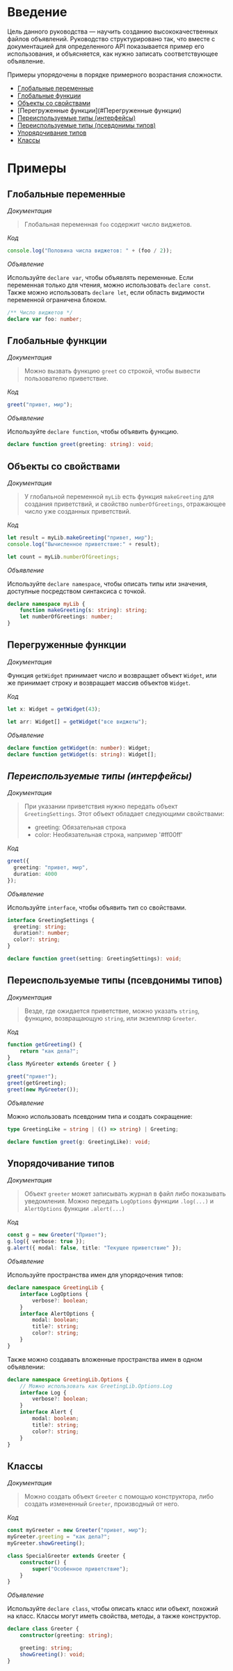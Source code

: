 # Введение

Цель данного руководства — научить созданию высококачественных файлов объявлений.
Руководство структурировано так, что вместе с документацией для определенного API показывается пример его использования, и объясняется, как нужно записать соответствующее объявление.

Примеры упорядочены в порядке примерного возрастания сложности.

* [Глобальные переменные](#Глобальные-переменные)
* [Глобальные функции](#Глобальные-функции)
* [Объекты со свойствами](#Объекты-со-свойствами)
* [Перегруженные функции](#Перегруженные функции)
* [Переиспользуемые типы (интерфейсы)](#Переиспользуемые-типы-интерфейсы)
* [Переиспользуемые типы (псевдонимы типов)](#Переиспользуемые-типы-псевдонимы-типов)
* [Упорядочивание типов](#Упорядочивание-типов)
* [Классы](#Классы)

# Примеры

## Глобальные переменные

*Документация*

> Глобальная переменная `foo` содержит число виджетов.

*Код*

```ts
console.log("Половина числа виджетов: " + (foo / 2));
```

*Объявление*

Используйте `declare var`, чтобы объявлять переменные.
Если переменная только для чтения, можно использовать `declare const`.
Также можно использовать `declare let`, если область видимости переменной ограничена блоком.

```ts
/** Число виджетов */
declare var foo: number;
```

## Глобальные функции

*Документация*

> Можно вызвать функцию `greet` со строкой, чтобы вывести пользователю приветствие.

*Код*

```ts
greet("привет, мир");
```

*Объявление*

Используйте `declare function`, чтобы объявить функцию.

```ts
declare function greet(greeting: string): void;
```

## Объекты со свойствами

*Документация*

> У глобальной переменной `myLib` есть функция `makeGreeting` для создания приветствий,
> и свойство `numberOfGreetings`, отражающее число уже созданных приветствий.

*Код*

```ts
let result = myLib.makeGreeting("привет, мир");
console.log("Вычисленное приветствие:" + result);

let count = myLib.numberOfGreetings;
```

*Объявление*

Используйте `declare namespace`, чтобы описать типы или значения, доступные посредством синтаксиса с точкой.

```ts
declare namespace myLib {
    function makeGreeting(s: string): string;
    let numberOfGreetings: number;
}
```

## Перегруженные функции

*Документация*

Функция `getWidget` принимает число и возвращает объект `Widget`, или же принимает строку и возвращает массив объектов `Widget`.

*Код*

```ts
let x: Widget = getWidget(43);

let arr: Widget[] = getWidget("все виджеты");
```

*Объявление*

```ts
declare function getWidget(n: number): Widget;
declare function getWidget(s: string): Widget[];
```

## *Переиспользуемые типы (интерфейсы)*

*Документация*

> При указании приветствия нужно передать объект `GreetingSettings`.
> Этот объект обладает следующими свойствами:
> - greeting: Обязательная строка
> - color: Необязательная строка, например '#ff00ff'

*Код*

```ts
greet({
  greeting: "привет, мир",
  duration: 4000
});
```

*Объявление*

Используйте `interface`, чтобы объявить тип со свойствами.

```ts
interface GreetingSettings {
  greeting: string;
  duration?: number;
  color?: string;
}

declare function greet(setting: GreetingSettings): void;
```

## Переиспользуемые типы (псевдонимы типов)

*Документация*

> Везде, где ожидается приветствие, можно указать `string`, функцию, возвращающую `string`, или экземпляр `Greeter`.

*Код*

```ts
function getGreeting() {
    return "как дела?";
}
class MyGreeter extends Greeter { }

greet("привет");
greet(getGreeting);
greet(new MyGreeter());
```

*Объявление*

Можно использовать псевдоним типа и создать сокращение:

```ts
type GreetingLike = string | (() => string) | Greeting;

declare function greet(g: GreetingLike): void;
```

## Упорядочивание типов

*Документация*

> Объект `greeter` может записывать журнал в файл либо показывать уведомления.
> Можно передать `LogOptions` функции `.log(...)` и `AlertOptions` функции `.alert(...)`

*Код*

```ts
const g = new Greeter("Привет");
g.log({ verbose: true });
g.alert({ modal: false, title: "Текущее приветствие" });
```

*Объявление*

Используйте пространства имен для упорядочения типов:

```ts
declare namespace GreetingLib {
    interface LogOptions {
        verbose?: boolean;
    }
    interface AlertOptions {
        modal: boolean;
        title?: string;
        color?: string;
    }
}
```

Также можно создавать вложенные пространства имен в одном объявлении:

```ts
declare namespace GreetingLib.Options {
    // Можно использовать как GreetingLib.Options.Log
    interface Log {
        verbose?: boolean;
    }
    interface Alert {
        modal: boolean;
        title?: string;
        color?: string;
    }
}
```

## Классы

*Документация*

> Можно создать объект `Greeter` с помощью конструктора, либо создать измененный `Greeter`, производный от него.

*Код*

```ts
const myGreeter = new Greeter("привет, мир");
myGreeter.greeting = "как дела?";
myGreeter.showGreeting();

class SpecialGreeter extends Greeter {
    constructor() {
        super("Особенное приветствие");
    }
}
```

*Объявление*

Используйте `declare class`, чтобы описать класс или объект, похожий на класс.
Классы могут иметь свойства, методы, а также конструктор.

```ts
declare class Greeter {
    constructor(greeting: string);

    greeting: string;
    showGreeting(): void;
}
```

